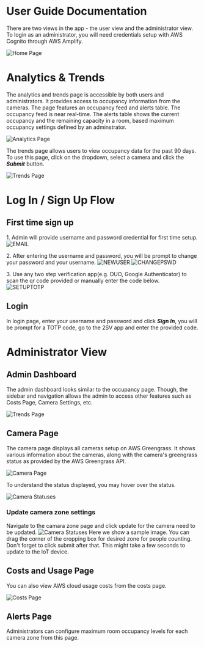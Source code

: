 # User Guide Documentation

There are two views in the app - the user view and the administrator view. To login as an administrator, you will need credentials setup with AWS Cognito through AWS Amplify.

![Home Page](./screenshots/home.png)

# Analytics & Trends

The analytics and trends page is accessible by both users and administrators. It provides access to occupancy information from the cameras. The page features an occupancy feed and alerts table. The occupancy feed is near real-time. The alerts table shows the current occupancy and the remaining capacity in a room, based maximum occupancy settings defined by an adminstrator.

![Analytics Page](./screenshots/analytics.png)

The trends page allows users to view occupancy data for the past 90 days. To use this page, click on the dropdown, select a camera and click the **_Submit_** button.

![Trends Page](./screenshots/trends.png)

# Log In / Sign Up Flow

## First time sign up

1\. Admin will provide username and password credential for first time setup.
![EMAIL](./screenshots/EMAIL.png)

2\. After entering the username and password, you will be prompt to change your password and your username.
![NEWUSER](./screenshots/NEWUSER.png)
![CHANGEPSWD](./screenshots/CHANGEPSWD.png)

3\. Use any two step verification app(e.g. DUO, Google Authenticator) to scan the qr code provided or manually enter the code below.
![SETUPTOTP](./screenshots/SETUPTOTP.png)

## Login

In login page, enter your username and password and click **_Sign In_**, you will be prompt for a TOTP code, go to the 2SV app and enter the provided code.

# Administrator View

## Admin Dashboard

The admin dashboard looks similar to the occupancy page. Though, the sidebar and navigation allows the admin to access other features such as Costs Page, Camera Settings, etc.

![Trends Page](./screenshots/adminDashboard.png)

## Camera Page

The camera page displays all cameras setup on AWS Greengrass. It shows various information about the cameras, along with the camera's greengrass status as provided by the AWS Greengrass API.

![Camera Page](./screenshots/camera.png)

To understand the status displayed, you may hover over the status.

![Camera Statuses](./screenshots/cameraStatus.png)

### Update camera zone settings

Navigate to the camara zone page and click update for the camera need to be updated.
![Camera Statuses](./screenshots/cameraStatus.png)
Here we show a sample image. You can drag the corner of the cropping box for desired zone for people counting. Don't forget to click submit after that. This might take a few seconds to update to the IoT device.

## Costs and Usage Page

You can also view AWS cloud usage costs from the costs page.

![Costs Page](./screenshots/costs.png)

## Alerts Page

Administrators can configure maximum room occupancy levels for each camera zone from this page.
